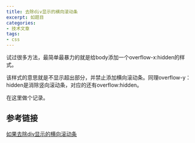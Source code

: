 ```yaml
---
title: 去除div显示的横向滚动条
excerpt: 如题目
categories:
- 技术文章
tags:
- css
---
```


试过很多方法，最简单最暴力的就是给body添加一个overflow-x:hidden的样式。

该样式的意思就是不显示超出部分，并禁止添加横向滚动条。同理overflow-y：hidden是消除竖向滚动条，对应的还有overflow:hidden。

在这里做个记录。

## 参考链接
[如果去除div显示的横向滚动条](https://blog.csdn.net/qq_20916555/article/details/54015630)

